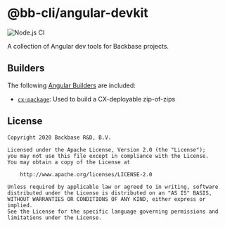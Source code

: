 # @bb-cli/angular-devkit

![Node.js CI](https://github.com/Backbase/angular-devkit/workflows/Node.js%20CI/badge.svg)

A collection of Angular dev tools for Backbase projects.

## Builders

The following [Angular Builders](https://angular.io/guide/cli-builder) are included:

* [`cx-package`](https://github.com/Backbase/angular-devkit/blob/master/src/builders/cx-package/README.md):
  Used to build a CX-deployable zip-of-zips

## License

```
Copyright 2020 Backbase R&D, B.V.

Licensed under the Apache License, Version 2.0 (the "License");
you may not use this file except in compliance with the License.
You may obtain a copy of the License at

    http://www.apache.org/licenses/LICENSE-2.0

Unless required by applicable law or agreed to in writing, software
distributed under the License is distributed on an "AS IS" BASIS,
WITHOUT WARRANTIES OR CONDITIONS OF ANY KIND, either express or implied.
See the License for the specific language governing permissions and
limitations under the License.
```
